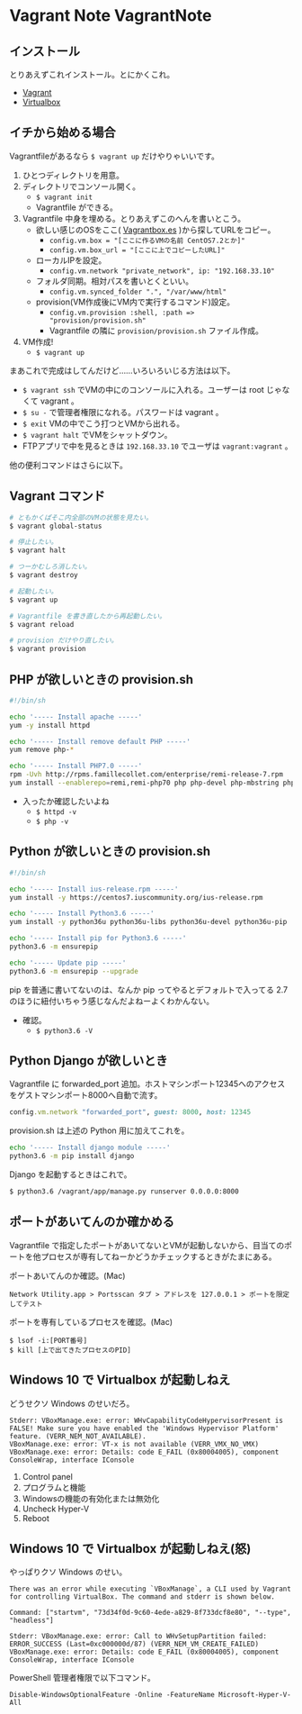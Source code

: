 Vagrant Note VagrantNote
===



## インストール

とりあえずこれインストール。とにかくこれ。

- [Vagrant](https://www.vagrantup.com/)
- [Virtualbox](https://www.virtualbox.org/)

## イチから始める場合

Vagrantfileがあるなら `$ vagrant up` だけやりゃいいです。

1. ひとつディレクトリを用意。
2. ディレクトリでコンソール開く。
    - `$ vagrant init`
    - Vagrantfile ができる。
3. Vagrantfile 中身を埋める。とりあえずこのへんを書いとこう。
    - 欲しい感じのOSをここ( [Vagrantbox.es](https://www.vagrantbox.es/) )から探してURLをコピー。
        - `config.vm.box = "[ここに作るVMの名前 CentOS7.2とか]"`
        - `config.vm.box_url = "[ここに上でコピーしたURL]"`
    - ローカルIPを設定。
        - `config.vm.network "private_network", ip: "192.168.33.10"`
    - フォルダ同期。相対パスを書いとくといい。
        - `config.vm.synced_folder ".", "/var/www/html"`
    - provision(VM作成後にVM内で実行するコマンド)設定。
        - `config.vm.provision :shell, :path => "provision/provision.sh"`
        - Vagrantfile の隣に `provision/provision.sh` ファイル作成。
4. VM作成!
    - `$ vagrant up`

まあこれで完成はしてんだけど……いろいろいじる方法は以下。

- `$ vagrant ssh` でVMの中にのコンソールに入れる。ユーザーは root じゃなくて vagrant 。
- `$ su -` で管理者権限になれる。パスワードは vagrant 。
- `$ exit` VMの中でこう打つとVMから出れる。
- `$ vagrant halt` でVMをシャットダウン。
- FTPアプリで中を見るときは `192.168.33.10` でユーザは `vagrant:vagrant` 。

他の便利コマンドはさらに以下。

## Vagrant コマンド

```bash
# ともかくぱそこ内全部のVMの状態を見たい。
$ vagrant global-status

# 停止したい。
$ vagrant halt

# つーかむしろ消したい。
$ vagrant destroy

# 起動したい。
$ vagrant up

# Vagrantfile を書き直したから再起動したい。
$ vagrant reload

# provision だけやり直したい。
$ vagrant provision
```

## PHP が欲しいときの provision.sh

```bash
#!/bin/sh

echo '----- Install apache -----'
yum -y install httpd

echo '----- Install remove default PHP -----'
yum remove php-*

echo '----- Install PHP7.0 -----'
rpm -Uvh http://rpms.famillecollet.com/enterprise/remi-release-7.rpm
yum install --enablerepo=remi,remi-php70 php php-devel php-mbstring php-pdo php-gd php-xml php-mcrypt
```

- 入ったか確認したいよね
    - `$ httpd -v`
    - `$ php -v`

## Python が欲しいときの provision.sh

```bash
#!/bin/sh

echo '----- Install ius-release.rpm -----'
yum install -y https://centos7.iuscommunity.org/ius-release.rpm

echo '----- Install Python3.6 -----'
yum install -y python36u python36u-libs python36u-devel python36u-pip

echo '----- Install pip for Python3.6 -----'
python3.6 -m ensurepip

echo '----- Update pip -----'
python3.6 -m ensurepip --upgrade
```

pip を普通に書いてないのは、なんか pip ってやるとデフォルトで入ってる 2.7 のほうに紐付いちゃう感じなんだよねーよくわかんない。

- 確認。
    - `$ python3.6 -V`

## Python Django が欲しいとき

Vagrantfile に forwarded_port 追加。ホストマシンポート12345へのアクセスをゲストマシンポート8000へ自動で流す。

```ruby
config.vm.network "forwarded_port", guest: 8000, host: 12345
```

provision.sh は上述の Python 用に加えてこれを。

```bash
echo '----- Install django module -----'
python3.6 -m pip install django
```

Django を起動するときはこれで。

```bash
$ python3.6 /vagrant/app/manage.py runserver 0.0.0.0:8000
```

## ポートがあいてんのか確かめる

Vagrantfile で指定したポートがあいてないとVMが起動しないから、目当てのポートを他プロセスが専有してねーかどうかチェックするときがたまにある。

ポートあいてんのか確認。(Mac)

```
Network Utility.app > Portsscan タブ > アドレスを 127.0.0.1 > ポートを限定してテスト
```

ポートを専有しているプロセスを確認。(Mac)

```
$ lsof -i:[PORT番号]
$ kill [上で出てきたプロセスのPID]
```

## Windows 10 で Virtualbox が起動しねえ

どうせクソ Windows のせいだろ。

```plaintext
Stderr: VBoxManage.exe: error: WHvCapabilityCodeHypervisorPresent is FALSE! Make sure you have enabled the 'Windows Hypervisor Platform' feature. (VERR_NEM_NOT_AVAILABLE).
VBoxManage.exe: error: VT-x is not available (VERR_VMX_NO_VMX)
VBoxManage.exe: error: Details: code E_FAIL (0x80004005), component ConsoleWrap, interface IConsole
```

1. Control panel
1. プログラムと機能
1. Windowsの機能の有効化または無効化
1. Uncheck Hyper-V
1. Reboot

## Windows 10 で Virtualbox が起動しねえ(怒)

やっぱりクソ Windows のせい。

```plaintext
There was an error while executing `VBoxManage`, a CLI used by Vagrant
for controlling VirtualBox. The command and stderr is shown below.

Command: ["startvm", "73d34f0d-9c60-4ede-a829-8f733dcf8e80", "--type", "headless"]

Stderr: VBoxManage.exe: error: Call to WHvSetupPartition failed: ERROR_SUCCESS (Last=0xc000000d/87) (VERR_NEM_VM_CREATE_FAILED)
VBoxManage.exe: error: Details: code E_FAIL (0x80004005), component ConsoleWrap, interface IConsole
```

PowerShell 管理者権限で以下コマンド。

```
Disable-WindowsOptionalFeature -Online -FeatureName Microsoft-Hyper-V-All
```

